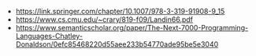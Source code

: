 - https://link.springer.com/chapter/10.1007/978-3-319-91908-9_15
- https://www.cs.cmu.edu/~crary/819-f09/Landin66.pdf
- https://www.semanticscholar.org/paper/The-Next-7000-Programming-Languages-Chatley-Donaldson/0efc85468220d55aee233b54770ade95be5e3040
